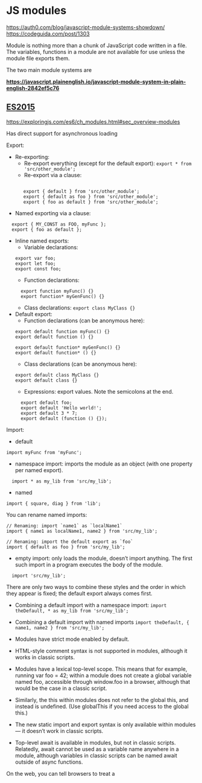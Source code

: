 # JS modules
https://auth0.com/blog/javascript-module-systems-showdown/
https://codeguida.com/post/1303

Module is nothing more than a chunk of JavaScript code written in a file. The variables, functions in a module are not available for use unless the module file exports them.

The two main module systems are

**https://javascript.plainenglish.io/javascript-module-system-in-plain-english-2842ef5c76**

## [ES2015](https://developer.mozilla.org/en-US/docs/Web/JavaScript/Guide/Modules)
https://exploringjs.com/es6/ch_modules.html#sec_overview-modules

Has direct support for asynchronous loading

Export: 
* Re-exporting:
    * Re-export everything (except for the default export):
    ```export * from 'src/other_module';```
    * Re-export via a clause:
    ```export { foo as myFoo, bar } from 'src/other_module';

       export { default } from 'src/other_module';
       export { default as foo } from 'src/other_module';
       export { foo as default } from 'src/other_module';
    ```  
* Named exporting via a clause:
```
  export { MY_CONST as FOO, myFunc };
  export { foo as default };
```  
* Inline named exports:
    * Variable declarations:
    ```
    export var foo;
    export let foo;
    export const foo;
    ```
    * Function declarations:
    ```
      export function myFunc() {}
      export function* myGenFunc() {}
    ```  
    * Class declarations:
    ```export class MyClass {}```
* Default export:
  * Function declarations (can be anonymous here):
  ```
  export default function myFunc() {}
  export default function () {}

  export default function* myGenFunc() {}
  export default function* () {}
  ```
  * Class declarations (can be anonymous here):
  ```
  export default class MyClass {}
  export default class {}
  ```
  * Expressions: export values. Note the semicolons at the end.
  ```
    export default foo;
    export default 'Hello world!';
    export default 3 * 7;
    export default (function () {});
   ```

Import:
  
 * default
  ```
  import myFunc from 'myFunc';
  ```
  
  * namespace import: imports the module as an object (with one property per named export).
  ```
    import * as my_lib from 'src/my_lib';
  ```

  * named
  ```
  import { square, diag } from 'lib';
  ```
  You can rename named imports:

  ```
  // Renaming: import `name1` as `localName1`
  import { name1 as localName1, name2 } from 'src/my_lib';

  // Renaming: import the default export as `foo`
  import { default as foo } from 'src/my_lib';
  ```
  
  * empty import: only loads the module, doesn’t import anything. 
  The first such import in a program executes the body of the module.
  
  ```
    import 'src/my_lib';
  ```
  
There are only two ways to combine these styles and the order in which they appear is fixed; the default export always comes first.

* Combining a default import with a namespace import:
  ```import theDefault, * as my_lib from 'src/my_lib';```
* Combining a default import with named imports
  ```import theDefault, { name1, name2 } from 'src/my_lib';```
  

* Modules have strict mode enabled by default.
* HTML-style comment syntax is not supported in modules, although it works in classic scripts.
* Modules have a lexical top-level scope. This means that for example, running var foo = 42; within a module does not create a global variable named foo, accessible through window.foo in a browser, although that would be the case in a classic script.
* Similarly, the this within modules does not refer to the global this, and instead is undefined. (Use globalThis if you need access to the global this.)
* The new static import and export syntax is only available within modules — it doesn’t work in classic scripts.
* Top-level await is available in modules, but not in classic scripts. Relatedly, await cannot be used as a variable name anywhere in a module, although variables in classic scripts can be named await outside of async functions.

On the web, you can tell browsers to treat a <script> element as a module by setting the type attribute to module. Browsers that understand type="module" ignore scripts. Only modern browsers support modules with a nomodule attribute. Modules are evaluated only once, while classic scripts are evaluated however many times you add them to the DOM.
  
Another difference relates to the async attribute, which causes the script to download without blocking the HTML parser (like defer) except it also executes the script as soon as possible, with no guaranteed order, and without waiting for HTML parsing to finish. The async attribute does not work for inline classic scripts, but it does work for inline <script type="module">.
  
Some restrictions apply to module specifiers in browsers. So-called “bare” module specifiers are currently not supported. 
  
  ```
  // Not supported (yet):
  import {shout} from 'jquery';
  import {shout} from 'lib.mjs';
  import {shout} from 'modules/lib.mjs';
  
  // Supported:
  import {shout} from './lib.mjs';
  import {shout} from '../lib.mjs';
  import {shout} from '/modules/lib.mjs';
  import {shout} from 'https://simple.example/modules/lib.mjs';
 ```
  
Module scripts are deferred by default. As such, there is no need to add defer to your <script type="module"> tags! Not only does the download for the main module happen in parallel with HTML parsing, the same goes for all the dependency modules!

So far we’ve only used static import. With static import, your entire module graph needs to be downloaded and executed before your main code can run.
Unlike static import, dynamic import() can be used from within regular scripts. It’s an easy way to incrementally start using modules in your existing code base.
  
Another new module-related feature is import.meta, which gives you metadata about the current module. The exact metadata you get is not specified as part of ECMAScript; it depends on the host environment.
  
## [Common JS](http://www.commonjs.org/)
   https://nodejs.org/docs/latest-v10.x/api/modules.html#modules_modules
  
  Support support only synchronous loading

 Export: 
* named
  ```
  var sqrt = Math.sqrt;
  function square(x) {
      return x * x;
  }
  
  module.exports = {
    sqrt: sqrt,
    square: square,
  };
  ```
* default
  
  Import:
  * named
  ```
  var square = require('lib').square;
  var diag = require('lib').diag;
  ```

## [AMD](https://github.com/amdjs/amdjs-api/blob/master/AMD.md)
   

